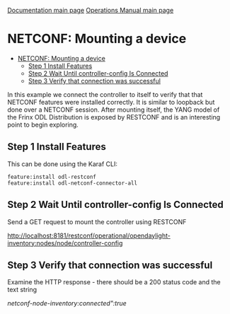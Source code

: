 [Documentation main page](https://frinxio.github.io/Frinx-docs/)
[Operations Manual main page](https://frinxio.github.io/Frinx-docs/FRINX_ODL_Distribution/operations_manual.html)
# NETCONF: Mounting a device

<!-- TOC START min:1 max:3 link:true update:true -->
- [NETCONF: Mounting a device](#netconf-mounting-a-device)
  - [Step 1 Install Features](#step-1-install-features)
  - [Step 2 Wait Until controller-config Is Connected](#step-2-wait-until-controller-config-is-connected)
  - [Step 3 Verify that connection was successful](#step-3-verify-that-connection-was-successful)

<!-- TOC END -->

In this example we connect the controller to itself to verify that that NETCONF features were installed correctly. It is similar to loopback but done over a NETCONF session. After mounting itself, the YANG model of the Frinx ODL Distribution is exposed by RESTCONF and is an interesting point to begin exploring.

## Step 1 Install Features

This can be done using the Karaf CLI:

    feature:install odl-restconf
    feature:install odl-netconf-connector-all


## Step 2 Wait Until controller-config Is Connected

Send a GET request to mount the controller using RESTCONF

<http://localhost:8181/restconf/operational/opendaylight-inventory:nodes/node/controller-config>

## Step 3 Verify that connection was successful

Examine the HTTP response - there should be a 200 status code and the text string

*netconf-node-inventory:connected":true*
